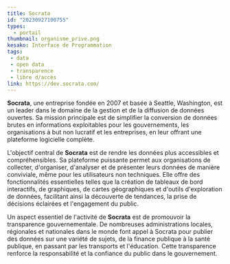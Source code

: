 ```yaml
---
title: Socrata
id: "20230927100755"
types:
  - portail
thumbnail: organisme_prive.png
kesako: Interface de Programmation
tags:
 - data
 - open data 
 - transparence
 - libre d/accès
link: https://dev.socrata.com/
---
```


**Socrata**, une entreprise fondée en 2007 et basée à Seattle, Washington, est un leader dans le domaine de la gestion et de la diffusion de données ouvertes. Sa mission principale est de simplifier la conversion de données brutes en informations exploitables pour les gouvernements, les organisations à but non lucratif et les entreprises, en leur offrant une plateforme logicielle complète.

L'objectif central de **Socrata** est de rendre les données plus accessibles et compréhensibles. Sa plateforme puissante permet aux organisations de collecter, d'organiser, d'analyser et de présenter leurs données de manière conviviale, même pour les utilisateurs non techniques. Elle offre des fonctionnalités essentielles telles que la création de tableaux de bord interactifs, de graphiques, de cartes géographiques et d'outils d'exploration de données, facilitant ainsi la découverte de tendances, la prise de décisions éclairées et l'engagement du public.

Un aspect essentiel de l'activité de **Socrata** est de promouvoir la transparence gouvernementale. De nombreuses administrations locales, régionales et nationales dans le monde font appel à Socrata pour publier des données sur une variété de sujets, de la finance publique à la santé publique, en passant par les transports et l'éducation. Cette transparence renforce la responsabilité et la confiance du public dans le gouvernement.
